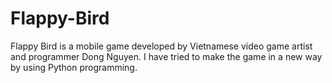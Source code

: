 # Flappy-Bird
Flappy Bird is a mobile game developed by Vietnamese video game artist and programmer Dong Nguyen.
I have tried to make the game in a new way by using Python programming.
